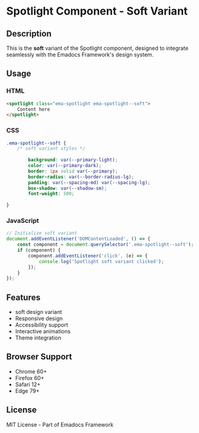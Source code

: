 # Spotlight Component - Soft Variant

## Description
This is the **soft** variant of the Spotlight component, designed to integrate seamlessly with the Emadocs Framework's design system.

## Usage

### HTML
```html
<spotlight class="ema-spotlight ema-spotlight--soft">
    Content here
</spotlight>
```

### CSS
```css
.ema-spotlight--soft {
    /* soft variant styles */
    
        background: var(--primary-light);
        color: var(--primary-dark);
        border: 1px solid var(--primary);
        border-radius: var(--border-radius-lg);
        padding: var(--spacing-md) var(--spacing-lg);
        box-shadow: var(--shadow-sm);
        font-weight: 500;
    
}
```

### JavaScript
```javascript
// Initialize soft variant
document.addEventListener('DOMContentLoaded', () => {
    const component = document.querySelector('.ema-spotlight--soft');
    if (component) {
        component.addEventListener('click', (e) => {
            console.log('Spotlight soft variant clicked');
        });
    }
});
```

## Features
- soft design variant
- Responsive design
- Accessibility support
- Interactive animations
- Theme integration

## Browser Support
- Chrome 60+
- Firefox 60+
- Safari 12+
- Edge 79+

## License
MIT License - Part of Emadocs Framework
